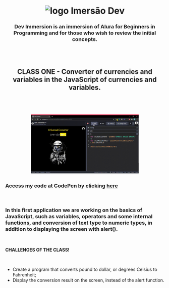 <h1
  align="center"
>
  <img
    width="400px"
    src="https://www.alura.com.br/assets/img/imersoes/dev-2021/logo-imersao-conversor-de-moedas.svg"
    alt="logo Imersão Dev"
  >
</h1>

<h3
  align="center"
>
  Dev Immersion is an immersion of Alura for Beginners in Programming and for those who wish to review the initial concepts.
</h3>

<br
/>
<br
/>

<h2
  align="center"
>
  CLASS ONE - Converter of currencies and variables in the JavaScript of currencies and variables.
</h2>

<br
/>
<h1
  align="center"
>
  <img
    width="68%"
    src="./assets/coin_converter.gif"
  >
</h1>

### Access my code at CodePen by clicking [here](https://codepen.io/franciscoarmando63/pen/abpbjNJ)

<br
/>
<h3
  align="capitalize"
>
  In this first application we are working on the basics of JavaScript, such as variables, operators and some internal functions, and conversion of text type to numeric types, in addition to displaying the screen with alert().
</h3>

<br
/>

<strong>
  CHALLENGES OF THE CLASS!
</strong>

<br
/>

* Create a program that converts pound to dollar, or degrees Celsius to Fahrenheit;
* Display the conversion result on the screen, instead of the alert function.
  
